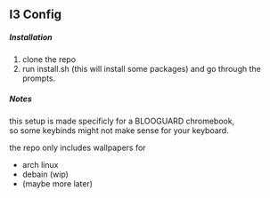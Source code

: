 ## I3 Config

##### Installation

1. clone the repo
2. run install.sh (this will install some packages) and go through the prompts.

##### Notes

this setup is made specificly for a BLOOGUARD chromebook, <br>
so some keybinds might not make sense for your keyboard.

the repo only includes wallpapers for 
- arch linux
- debain (wip)
- (maybe more later)
